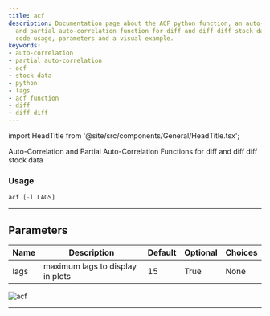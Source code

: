 ```yaml
---
title: acf
description: Documentation page about the ACF python function, an auto-correlation
  and partial auto-correlation function for diff and diff diff stock data. It includes
  code usage, parameters and a visual example.
keywords:
- auto-correlation
- partial auto-correlation
- acf
- stock data
- python
- lags
- acf function
- diff
- diff diff
---
```


import HeadTitle from '@site/src/components/General/HeadTitle.tsx';

<HeadTitle title="economy/qa/acf - Reference | OpenBB Terminal Docs" />

Auto-Correlation and Partial Auto-Correlation Functions for diff and diff diff stock data

### Usage

```python
acf [-l LAGS]
```

---

## Parameters

| Name | Description | Default | Optional | Choices |
| ---- | ----------- | ------- | -------- | ------- |
| lags | maximum lags to display in plots | 15 | True | None |

![acf](https://user-images.githubusercontent.com/46355364/154305242-176c3ba1-ebfc-43e7-a027-46251fb02463.png)

---
